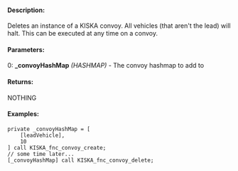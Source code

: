 #### Description:
Deletes an instance of a KISKA convoy. All vehicles (that aren't the lead) will halt. This can be executed at any time on a convoy.

#### Parameters:
0: **_convoyHashMap** *(HASHMAP)* - The convoy hashmap to add to

#### Returns:
NOTHING

#### Examples:
```sqf
private _convoyHashMap = [
    [leadVehicle],
    10
] call KISKA_fnc_convoy_create;
// some time later...
[_convoyHashMap] call KISKA_fnc_convoy_delete;
```

